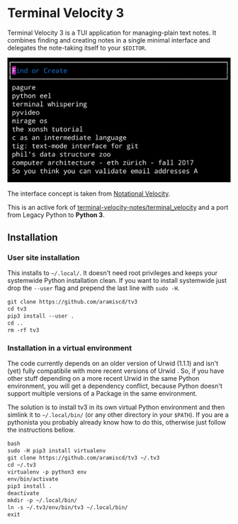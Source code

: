 # Terminal Velocity 3

Terminal Velocity 3 is a TUI application for managing-plain text notes.
It combines finding and creating notes in a single minimal interface and
delegates the note-taking itself to your `$EDITOR`.

![Terminal Velocity 3 Screencast](./tv3.gif)

The interface concept is taken from [Notational
Velocity](http://notational.net/).

This is an active fork of
[terminal-velocity-notes/terminal_velocity](https://github.com/terminal-velocity-notes/terminal_velocity)
and a port from Legacy Python to **Python 3**.

## Installation

### User site installation

This installs to `~/.local/`.  It doesn't need root privileges and keeps
your systemwide Python installation clean.  If you want to install
systemwide just drop the `--user` flag and prepend the last line with
`sudo -H`.

    git clone https://github.com/aramiscd/tv3
    cd tv3
    pip3 install --user .
    cd ..
    rm -rf tv3

### Installation in a virtual environment

The code currently depends on an older version of Urwid (1.1.1) and
isn't (yet) fully compatibile with more recent versions of Urwid .  So,
if you have other stuff depending on a more recent Urwid in the same
Python environment, you will get a dependency conflict, because Python
doesn't support multiple versions of a Package in the same environment.

The solution is to install tv3 in its own virtual Python environment and
then simlink it to `~/.local/bin/` (or any other directory in your
`$PATH`).  If you are a pythonista you probably already know how to do
this, otherwise just follow the instructions bellow.

    bash
    sudo -H pip3 install virtualenv
    git clone https://github.com/aramiscd/tv3 ~/.tv3
    cd ~/.tv3
    virtualenv -p python3 env
    env/bin/activate
    pip3 install .
    deactivate
    mkdir -p ~/.local/bin/
    ln -s ~/.tv3/env/bin/tv3 ~/.local/bin/
    exit
